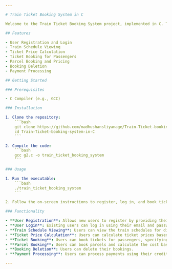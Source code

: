 ```yaml
---

# Train Ticket Booking System in C

Welcome to the Train Ticket Booking System project, implemented in C. This system allows users to register, log in, and book train tickets, along with additional functionalities like viewing train schedules and calculating ticket prices.

## Features

- User Registration and Login
- Train Schedule Viewing
- Ticket Price Calculation
- Ticket Booking for Passengers
- Parcel Booking and Pricing
- Booking Deletion
- Payment Processing

## Getting Started

### Prerequisites

- C Compiler (e.g., GCC)

### Installation

1. Clone the repository:
    ```bash
    git clone https://github.com/madhushansliyanage/Train-Ticket-booking-system-in-C.git
    cd Train-Ticket-booking-system-in-C
    ```

2. Compile the code:
    ```bash
    gcc g2.c -o train_ticket_booking_system
    ```

### Usage

1. Run the executable:
    ```bash
    ./train_ticket_booking_system
    ```

2. Follow the on-screen instructions to register, log in, and book tickets.

### Functionality

- **User Registration**: Allows new users to register by providing their name, email, and password.
- **User Login**: Existing users can log in using their email and password.
- **Train Schedule Viewing**: Users can view the train schedules for different lines.
- **Ticket Price Calculation**: Users can calculate ticket prices based on the start and end locations.
- **Ticket Booking**: Users can book tickets for passengers, specifying the number of tickets for each class.
- **Parcel Booking**: Users can book parcels and calculate the cost based on weight and distance.
- **Booking Deletion**: Users can delete their bookings.
- **Payment Processing**: Users can process payments using their credit card information.

---
```

